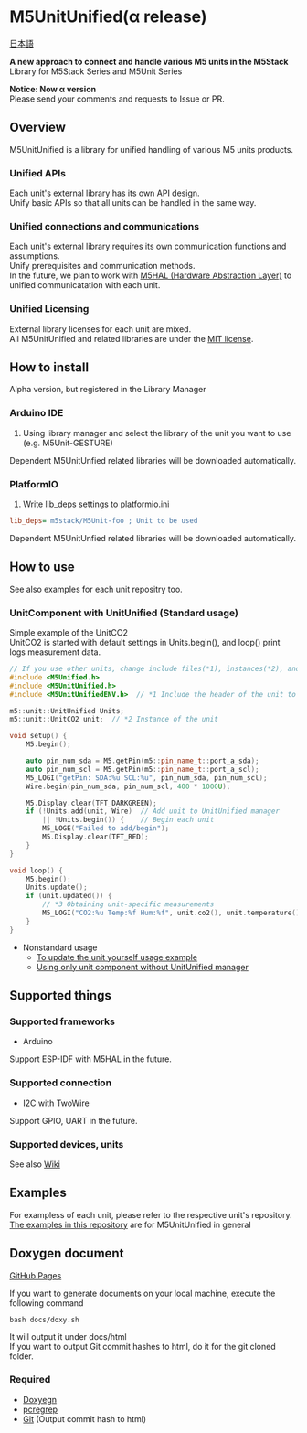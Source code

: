 # M5UnitUnified(α release)

[日本語](README.ja.md)

**A new approach to connect and handle various M5 units in the M5Stack**  
Library for M5Stack Series and M5Unit Series

**Notice: Now α version**  
Please send your comments and requests to Issue or PR.

## Overview
M5UnitUnified is a library for unified handling of various M5 units products.

### Unified APIs
Each unit's external library has its own API design.  
Unify basic APIs so that all units can be handled in the same way.

### Unified connections and communications
Each unit's external library requires its own communication functions and assumptions.  
Unify prerequisites and communication methods.  
In the future, we plan to work with [M5HAL (Hardware Abstraction Layer)](https://github.com/m5stack/M5HAL) to unified communicatation  with each unit.

### Unified Licensing
External library licenses for each unit are mixed.  
All M5UnitUnified and related libraries are under the [MIT license](LICENSE).


## How to install
Alpha version, but registered in the Library Manager

### Arduino IDE

1. Using library manager and select the library of the unit you want to use (e.g. M5Unit-GESTURE)

Dependent M5UnitUnfied related libraries will be downloaded automatically.

### PlatformIO
1. Write lib\_deps settings to platformio.ini
```ini
lib_deps= m5stack/M5Unit-foo ; Unit to be used
```
Dependent M5UnitUnfied related libraries will be downloaded automatically.


## How to use

See also examples for each unit repositry too.

### UnitComponent with UnitUnified (Standard usage)

Simple example of the UnitCO2  
UnitCO2 is started with default settings in Units.begin(), and loop() print logs measurement data.

```cpp
// If you use other units, change include files(*1), instances(*2), and get values(*3)
#include <M5Unified.h>
#include <M5UnitUnified.h>
#include <M5UnitUnifiedENV.h>  // *1 Include the header of the unit to be used

m5::unit::UnitUnified Units;
m5::unit::UnitCO2 unit;  // *2 Instance of the unit

void setup() {
    M5.begin();

    auto pin_num_sda = M5.getPin(m5::pin_name_t::port_a_sda);
    auto pin_num_scl = M5.getPin(m5::pin_name_t::port_a_scl);
    M5_LOGI("getPin: SDA:%u SCL:%u", pin_num_sda, pin_num_scl);
    Wire.begin(pin_num_sda, pin_num_scl, 400 * 1000U);

    M5.Display.clear(TFT_DARKGREEN);
    if (!Units.add(unit, Wire)  // Add unit to UnitUnified manager
        || !Units.begin()) {    // Begin each unit
        M5_LOGE("Failed to add/begin");
        M5.Display.clear(TFT_RED);
    }
}

void loop() {
    M5.begin();
    Units.update();
    if (unit.updated()) {
        // *3 Obtaining unit-specific measurements
        M5_LOGI("CO2:%u Temp:%f Hum:%f", unit.co2(), unit.temperature(), unit.humidity());
    }
}
```

- Nonstandard usage
  - [To update the unit yourself usage example](examples/Basic/SelfUpdate)
  - [Using only unit component without UnitUnified manager](examples/Basic/ComponentOnly)

## Supported things
### Supported frameworks
- Arduino

Support ESP-IDF with M5HAL in the future.

### Supported connection
- I2C with TwoWire

Support GPIO, UART in the future.

### Supported devices, units
See also [Wiki](https://github.com/m5stack/M5UnitUnified/wiki/)

## Examples
For exampless of each unit, please refer to the respective unit's repository.  
[The examples in this repository](examples/Basic) are for M5UnitUnified in general

## Doxygen document

[GitHub Pages](https://m5stack.github.io/M5UnitUnified/)

If you want to generate documents on your local machine, execute the following command

```
bash docs/doxy.sh
```

It will output it under docs/html  
If you want to output Git commit hashes to html, do it for the git cloned folder.

### Required
- [Doxyegn](https://www.doxygen.nl/)
- [pcregrep](https://formulae.brew.sh/formula/pcre2)
- [Git](https://git-scm.com/) (Output commit hash to html)


